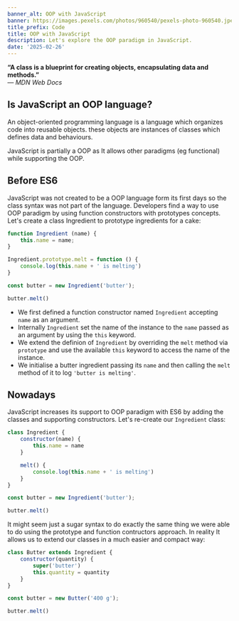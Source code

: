 ```yaml
---
banner_alt: OOP with JavaScript
banner: https://images.pexels.com/photos/960540/pexels-photo-960540.jpeg
title_prefix: Code
title: OOP with JavaScript
description: Let's explore the OOP paradigm in JavaScript.
date: '2025-02-26'
---
```


**“A class is a blueprint for creating objects, encapsulating data and methods.”**  
— *MDN Web Docs*


## Is JavaScript an OOP language?

An object-oriented programming language is a language which organizes code into reusable objects. these objects are instances of classes which defines data and behaviours.

JavaScript is partially a OOP as It allows other paradigms (eg functional) while supporting the OOP.

## Before ES6

JavaScript was not created to be a OOP language form its first days so the class syntax was not part of the language.
Developers find a way to use OOP paradigm by using function constructors with prototypes concepts.
Let's create a class Ingredient to prototype ingredients for a cake:

```js
function Ingredient (name) {
    this.name = name;
}

Ingredient.prototype.melt = function () {
    console.log(this.name + ' is melting')
}

const butter = new Ingredient('butter');

butter.melt()
```

- We first defined a function constructor named `Ingredient` accepting `name` as an argument.
- Internally `Ingredient` set the name of the instance to the `name` passed as an argument by using the `this` keyword.
- We extend the definion of `Ingredient` by overriding the `melt` method via `prototype` and use the available `this` keyword to access the name of the instance.
- We initialise a butter ingredient passing its `name` and then calling the `melt` method of it to log `'butter is melting'`.

## Nowadays

JavaScript increases its support to OOP paradigm with ES6 by adding the classes and supporting constructors. Let's re-create our `Ingredient` class:

```js
class Ingredient {
    constructor(name) {
        this.name = name
    }

    melt() {
        console.log(this.name + ' is melting')
    }
}

const butter = new Ingredient('butter');

butter.melt()
```

It might seem just a sugar syntax to do exactly the same thing we were able to do using the prototype and function contructors approach.
In reality It allows us to extend our classes in a much easier and compact way:

```js
class Butter extends Ingredient {
    constructor(quantity) {
        super('butter')
        this.quantity = quantity
    }
}

const butter = new Butter('400 g');

butter.melt()
```



